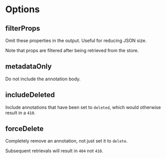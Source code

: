 # Options

## filterProps

Omit these properties in the output. Useful for reducing JSON size.

Note that props are filtered after being retrieved from the store.

## metadataOnly

Do not include the annotation body.

## includeDeleted

Include annotations that have been set to `deleted`, which would otherwise result in a `410`.

## forceDelete

Completely remove an annotation, not just set it to `delete`. 

Subsequent retrievals will result in `404` not `410`.
